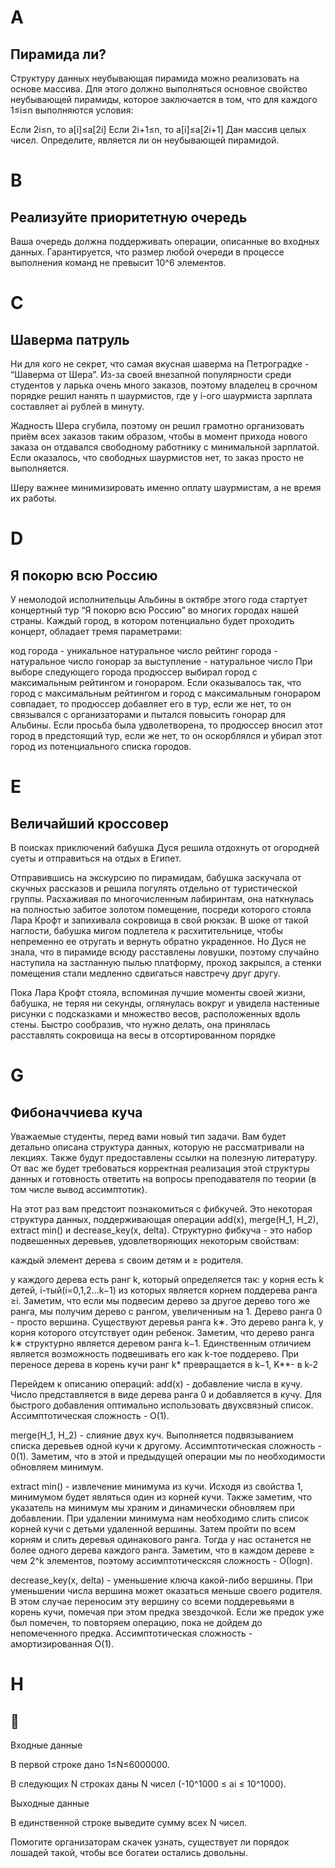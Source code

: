
# A

## Пирамида ли?

Структуру данных неубывающая пирамида можно реализовать на основе массива. Для этого должно выполняться основное свойство неубывающей пирамиды, которое заключается в том, что для каждого 1≤i≤n выполняются условия:

Если 2i≤n, то a[i]≤a[2i]
Если 2i+1≤n, то a[i]≤a[2i+1]
Дан массив целых чисел. Определите, является ли он неубывающей пирамидой.


# B

## Реализуйте приоритетную очередь

Ваша очередь должна поддерживать операции, описанные во входных данных. Гарантируется, что размер любой очереди в процессе выполнения команд не превысит 10^6 элементов.


# C

## Шаверма патруль

Ни для кого не секрет, что самая вкусная шаверма на Петроградке - “Шаверма от Шера”. Из-за своей внезапной популярности среди студентов у ларька очень много заказов, поэтому владелец в срочном порядке решил нанять n шаурмистов, где у i-ого шаурмиста зарплата составляет ai рублей в минуту.

Жадность Шера сгубила, поэтому он решил грамотно организовать приём всех заказов таким образом, чтобы в момент прихода нового заказа он отдавался свободному работнику с минимальной зарплатой. Если оказалось, что свободных шаурмистов нет, то заказ просто не выполняется.

Шеру важнее минимизировать именно оплату шаурмистам, а не время их работы.


# D

## Я покорю всю Россию

У немолодой исполнительцы Альбины в октябре этого года стартует концертный тур “Я покорю всю Россию” во многих городах нашей страны. Каждый город, в котором потенциально будет проходить концерт, обладает тремя параметрами:

код города - уникальное натуральное число
рейтинг города - натуральное число
гонорар за выступление - натуральное число
При выборе следующего города продюссер выбирал город с максимальным рейтингом и гонораром. Если оказывалось так, что город с максимальным рейтингом и город с максимальным гонораром совпадает, то продюссер добавляет его в тур, если же нет, то он связывался с организаторами и пытался повысить гонорар для Альбины. Если просьба была удволетворена, то продюссер вносил этот город в предстоящий тур, если же нет, то он оскорблялся и убирал этот город из потенциального списка городов.


# E

## Величайший кроссовер

В поисках приключений бабушка Дуся решила отдохнуть от огородней суеты и отправиться на отдых в Египет.

Отправившись на экскурсию по пирамидам, бабушка заскучала от скучных рассказов и решила погулять отдельно от туристической группы. Расхаживая по многочисленным лабиринтам, она наткнулась на полностью забитое золотом помещение, посреди которого стояла Лара Крофт и запихивала сокровища в свой рюкзак. В шоке от такой наглости, бабушка мигом подлетела к расхитительнице, чтобы непременно ее отругать и вернуть обратно украденное. Но Дуся не знала, что в пирамиде всюду расставлены ловушки, поэтому случайно наступила на застланную пылью платформу, проход закрылся, а стенки помещения стали медленно сдвигаться навстречу друг другу.

Пока Лара Крофт стояла, вспоминая лучшие моменты своей жизни, бабушка, не теряя ни секунды, оглянулась вокруг и увидела настенные рисунки с подсказками и множество весов, расположенных вдоль стены. Быстро сообразив, что нужно делать, она принялась расставлять сокровища на весы в отсортированном порядке


# G

## Фибоначчиева куча

Уважаемые студенты, перед вами новый тип задачи. Вам будет детально описана структура данных, которую не рассматривали на лекциях. Также будут предоставлены ссылки на полезную литературу. От вас же будет требоваться корректная реализация этой структуры данных и готовность ответить на вопросы преподавателя по теории (в том числе вывод ассимптотик).

На этот раз вам предстоит познакомиться с фибкучей. Это некоторая структура данных, поддерживающая операции add(x), merge(H_1, H_2), extract min() и decrease_key(x, delta). Структурно фибкуча - это набор подвешенных деревьев, удовлетворяющих некоторым свойствам:

каждый элемент дерева ≤ своим детям и ≥ родителя.

у каждого дерева есть ранг k, который определяется так: у корня есть k детей, i-тый(i=0,1,2...k−1) из которых является корнем поддерева ранга ≥i. Заметим, что если мы подвесим дерево за другое дерево того же ранга, мы получим дерево с рангом, увеличенным на 1. Дерево ранга 0 - просто вершина. Существуют деревья ранга k∗. Это дерево ранга k, у корня которого отсутствует один ребенок. Заметим, что дерево ранга k∗ структурно является деревом ранга k−1. Единственным отличием является возможность подвешивать его как k-тое поддерево. При переносе дерева в корень кучи ранг k* превращается в k−1, K**- в k-2

Перейдем к описанию операций: add(x) - добавление числа в кучу. Число представляется в виде дерева ранга 0 и добавляется в кучу. Для быстрого добавления оптимально использовать двухсвязный список. Ассимптотическая сложность - О(1).

merge(H_1, H_2) - слияние двух куч. Выполняется подвязыванием списка деревьев одной кучи к другому. Ассимптотическая сложность - 0(1). Заметим, что в этой и предыдущей операции мы по необходимости обновляем минимум.

extract min() - извлечение минимума из кучи. Исходя из свойства 1, минимумом будет являться один из корней кучи. Также заметим, что указатель на минимум мы храним и динамически обновляем при добавлении. При удалении минимума нам необходимо слить список корней кучи с детьми удаленной вершины. Затем пройти по всем корням и слить деревья одинакового ранга. Тогда у нас останется не более одного дерева каждого ранга. Заметим, что в каждом дереве ≥ чем 2^k элементов, поэтому ассимптотическсяя сложность - О(logn).

decrease_key(x, delta) - уменьшение ключа какой-либо вершины. При уменьшении числа вершина может оказаться меньше своего родителя. В этом случае переносим эту вершину со всеми поддеревьями в корень кучи, помечая при этом предка звездочкой. Если же предок уже был помечен, то повторяем операцию, пока не дойдем до непомеченного предка. Ассимптотическая сложность - амортизированная О(1).


# H

## 🎰

Входные данные

В первой строке дано 1≤N≤6000000.

В следующих N строках даны N чисел (-10^1000 ≤ ai ≤ 10^1000).

Выходные данные

В единственной строке выведите сумму всех N чисел.

Помогите организаторам скачек узнать, существует ли порядок лошадей такой, чтобы все богатеи остались довольны.
